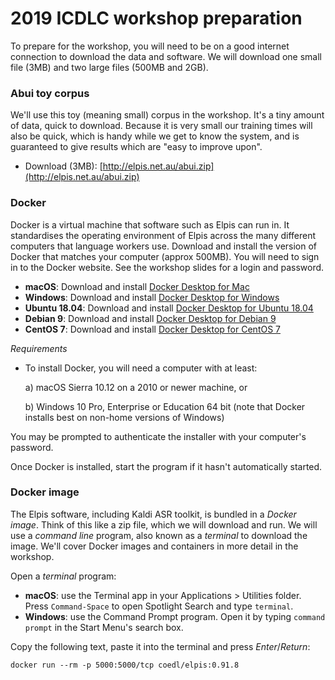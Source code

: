 # 2019 ICDLC workshop preparation

To prepare for the workshop, you will need to be on a good internet connection to download the data and software. We will download one small file (3MB) and two large files (500MB and 2GB).


### Abui toy corpus

We'll use this toy (meaning small) corpus in the workshop. It's a tiny amount of data, quick to download. Because it is very small our training times will also be quick, which is handy while we get to know the system, and is guaranteed to give results which are "easy to improve upon".

- Download (3MB): [http://elpis.net.au/abui.zip](http://elpis.net.au/abui.zip)

### Docker

Docker is a virtual machine that software such as Elpis can run in. It standardises the operating environment of Elpis across the many different computers that language workers use. Download and install the version of Docker that matches your computer (approx 500MB). You will need to sign in to the Docker website. See the workshop slides for a login and password.

- **macOS**: Download and install [Docker Desktop for Mac](https://hub.docker.com/editions/community/docker-ce-desktop-mac#installation)
- **Windows**: Download and install [Docker Desktop for Windows](https://hub.docker.com/editions/community/docker-ce-desktop-windows#docker-desktop-for-windows)
- **Ubuntu 18.04**: Download and install [Docker Desktop for Ubuntu 18.04](https://www.digitalocean.com/community/tutorials/how-to-install-and-use-docker-on-ubuntu-18-04)
- **Debian 9**: Download and install [Docker Desktop for Debian 9](https://www.digitalocean.com/community/tutorials/how-to-install-and-use-docker-on-debian-9)
- **CentOS 7**: Download and install [Docker Desktop for CentOS 7](https://www.digitalocean.com/community/tutorials/how-to-install-and-use-docker-on-centos-7)

*Requirements*

* To install Docker, you will need a computer with at least:

	a) macOS Sierra 10.12 on a 2010 or newer machine, or

	b) Windows 10 Pro, Enterprise or Education 64 bit (note that Docker installs best on non-home versions of Windows)

You may be prompted to authenticate the installer with your computer's password.

Once Docker is installed, start the program if it hasn't automatically started.



### Docker image

The Elpis software, including Kaldi ASR toolkit, is bundled in a *Docker image*. Think of this like a zip file, which we will download and run. We will use a *command line* program, also known as a *terminal* to download the image. We'll cover Docker images and containers in more detail in the workshop. 

Open a *terminal* program: 
- **macOS**: use the Terminal app in your Applications > Utilities folder. Press `Command-Space` to open Spotlight Search and type `terminal`.
- **Windows**: use the Command Prompt program. Open it by typing `command prompt` in the Start Menu's search box.

Copy the following text, paste it into the terminal and press *Enter*/*Return*:
```
docker run --rm -p 5000:5000/tcp coedl/elpis:0.91.8
```
